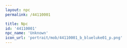 ```yaml
---
layout: npc
permalink: /44110001

title: Npc
id: '44110001'
npc_name: 'Unknown'
icon_url: 'portrait/mob/44110001_b_blueluke01_p.png'
---
```

